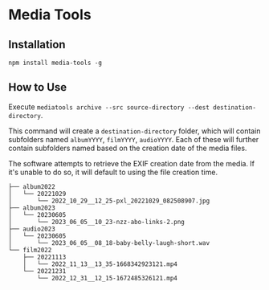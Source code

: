 # Media Tools

## Installation

`npm install media-tools -g`

## How to Use

Execute `mediatools archive --src source-directory --dest destination-directory`.

This command will create a `destination-directory` folder, which will contain subfolders
named `albumYYYY`, `filmYYYY`, `audioYYYY`. Each of these will further contain subfolders named based on the creation
date of the media files.

The software attempts to retrieve the EXIF creation date from the media. If it's unable to do so, it will default to
using the file creation time.
```
├── album2022
│   └── 20221029
│       └── 2022_10_29__12_25-pxl_20221029_082508907.jpg
├── album2023
│   └── 20230605
│       └── 2023_06_05__10_23-nzz-abo-links-2.png
├── audio2023
│   └── 20230605
│       └── 2023_06_05__08_18-baby-belly-laugh-short.wav
└── film2022
    ├── 20221113
    │   └── 2022_11_13__13_35-1668342923121.mp4
    └── 20221231
        └── 2022_12_31__12_15-1672485326121.mp4

```
